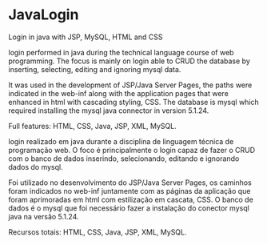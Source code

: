 # JavaLogin
Login in java with JSP, MySQL, HTML and CSS

login performed in java during the technical language course of web programming. The focus is mainly on login able to CRUD the database by inserting, selecting, editing and ignoring mysql data.

It was used in the development of JSP/Java Server Pages, the paths were indicated in the web-inf along with the application pages that were enhanced in html with cascading styling, CSS. The database is mysql which required installing the mysql java connector in version 5.1.24.

Full features: HTML, CSS, Java, JSP, XML, MySQL.


login realizado em java durante a disciplina de linguagem técnica de programação web. O foco é principalmente o login capaz de fazer o CRUD com o banco de dados inserindo, selecionando, editando e ignorando dados do mysql.

Foi utilizado no desenvolvimento do JSP/Java Server Pages, os caminhos foram indicados no web-inf juntamente com as páginas da aplicação que foram aprimoradas em html com estilização em cascata, CSS. O banco de dados é o mysql que foi necessário fazer a instalação do conector mysql java na versão 5.1.24.

Recursos totais: HTML, CSS, Java, JSP, XML, MySQL.

